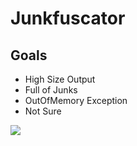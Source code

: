 # Junkfuscator

## Goals

- High Size Output
- Full of Junks
- OutOfMemory Exception
- Not Sure

![](https://i.imgur.com/HOL2L6n.gif)
